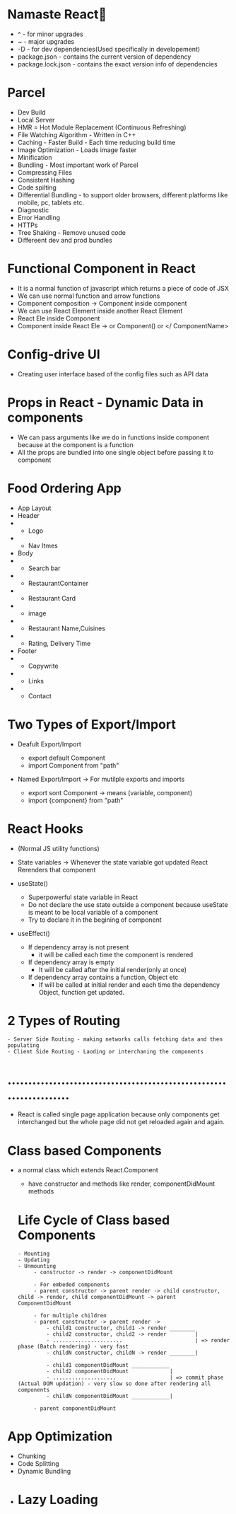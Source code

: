# Namaste React🚀
- ^ - for minor upgrades
- ~ - major upgrades
- -D - for dev dependencies(Used specifically in developement)
- package.json - contains the current version of dependency
- package.lock.json - contains the exact version info of dependencies




# Parcel
- Dev Build
- Local Server
- HMR = Hot Module Replacement (Continuous Refreshing)
- File Watching Algorithm - Written in C++
- Caching - Faster Build - Each time reducing build time
- Image Optimization - Loads image faster
- Minification
- Bundling - Most important work of Parcel
- Compressing Files
- Consistent Hashing
- Code spilting
- Differential Bundling - to support older browsers, different platforms like mobile, pc, tablets etc.
- Diagnostic
- Error Handling
- HTTPs
- Tree Shaking - Remove unused code 
- Differeent dev and prod bundles
 

 # Functional Component in React
 - It is a normal function of javascript which returns a piece of code of JSX
 - We can use normal function and arrow functions
 - Component composition -> Component inside component
 - We can use React Element inside another React Element
 - React Ele inside Component
 - Component inside React Ele -> <ComponentName /> or Component() or <ComponentName ></ ComponentName>


 # Config-drive UI
 - Creating user interface based of the config files such as API data

 # Props in React - Dynamic Data in components
 - We can pass arguments like we do in functions inside component because at the component is a function
 - All the props  are bundled into one single object before passing it to component


 # Food Ordering App
 * App Layout
 * Header
 * - Logo
 * - Nav Itmes
 * Body
 * - Search bar
 * - RestaurantContainer
 * - Restaurant Card
 *    - image
 *    - Restaurant Name,Cuisines
 *    - Rating, Delivery Time
 * Footer
 * - Copywrite
 * - Links
 * - Contact

 # Two Types of Export/Import
- Deafult Export/Import
    - export default Component
    - import Component from "path"

- Named Export/Import -> For mutilple exports and imports
    - export sont Component -> means (variable, component)
    - import {component} from "path"

# React Hooks
- (Normal JS utility functions)
- State variables -> Whenever the state variable got updated 
React Rerenders that component
- useState() 
    - Superpowerful state variable in React
    - Do not declare the use state outside a component because useState is meant to be local variable of a component
    - Try to declare it in the begining of component

- useEffect()
    - If dependency array is not present
        - it will be called each time the component is rendered
    - If dependency array is empty
        - It will be called after the initial render(only at once) 
    - If dependency array contains a function, Object etc
        - If will be called at initial render and each time the dependency Object, function get updated.

# 2 Types of Routing
    - Server Side Routing - making networks calls fetching data and then populating
    - Client Side Routing - Laoding or interchaning the components

# ....................................................................
- React is called single page application because only components get interchanged but the whole page did not get reloaded again and again.

# Class based Components
 - a normal class which extends React.Component
    - have constructor and methods like  render, componentDidMount methods

    # Life Cycle of Class based Components
       - Mounting
       - Updating
       - Unmounting
            - constructor -> render -> componentDidMount

            - For embeded components 
            - parent constructor -> parent render -> child constructor, child -> render, child componentDidMount -> parent ComponentDidMount

            - for multiple children 
            - parent constructor -> parent render -> 
                - child1 constructor, child1 -> render ________
                - child2 constructor, child2 -> render         |
                - ......................                       | => render phase (Batch rendering) - very fast 
                - childN constructor, childN -> render ________|

                - child1 componentDidMount ____________
                - child2 componentDidMount             |
                - ....................                 | => commit phase (Actual DOM updation) - very slow so done after rendering all components
                - childN componentDidMount ____________|
            
            - parent componentDidMount

# App Optimization
- Chunking
- Code Splitting
- Dynamic Bundling
-  # Lazy Loading